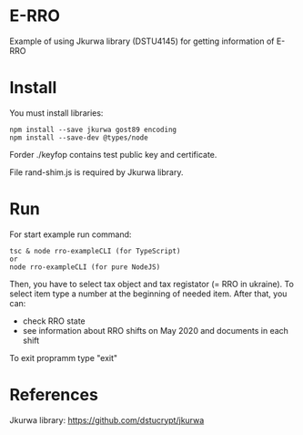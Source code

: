 # E-RRO
Example of using Jkurwa library (DSTU4145) for getting information of E-RRO

# Install
You must install libraries:

    npm install --save jkurwa gost89 encoding
    npm install --save-dev @types/node

Forder ./keyfop contains test public key and certificate.

File rand-shim.js is required by Jkurwa library.

# Run
For start example run command: 

    tsc & node rro-exampleCLI (for TypeScript)
    or
    node rro-exampleCLI (for pure NodeJS)
    
Then, you have to select tax object and tax registator (= RRO in ukraine). To select item type a number at the beginning of needed item.
After that, you can:
- check RRO state
- see information about RRO shifts on May 2020 and documents in each shift


To exit propramm type "exit"

# References

Jkurwa library: https://github.com/dstucrypt/jkurwa
